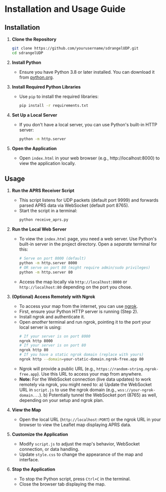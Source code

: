 # Installation and Usage Guide

## Installation

1. **Clone the Repository**
   ```bash
   git clone https://github.com/yourusername/sdrangelUDP.git
   cd sdrangelUDP
   ```

2. **Install Python**
   - Ensure you have Python 3.8 or later installed. You can download it from [python.org](https://www.python.org/).

3. **Install Required Python Libraries**
   - Use `pip` to install the required libraries:
     ```bash
     pip install -r requirements.txt
     ```

4. **Set Up a Local Server**
   - If you don't have a local server, you can use Python's built-in HTTP server:
     ```bash
     python -m http.server
     ```

5. **Open the Application**
   - Open `index.html` in your web browser (e.g., http://localhost:8000) to view the application locally.

## Usage

1. **Run the APRS Receiver Script**
   - This script listens for UDP packets (default port 9999) and forwards parsed APRS data via WebSocket (default port 8765).
   - Start the script in a terminal:
     ```bash
     python receive_aprs.py
     ```

2. **Run the Local Web Server**
   - To view the `index.html` page, you need a web server. Use Python's built-in server in the project directory. Open a *separate* terminal for this:
     ```bash
     # Serve on port 8000 (default)
     python -m http.server 8000
     # OR serve on port 80 (might require admin/sudo privileges)
     python -m http.server 80
     ```
   - Access the map locally via `http://localhost:8000` or `http://localhost:80` depending on the port you chose.

3. **(Optional) Access Remotely with Ngrok**
   - To access your map from the internet, you can use [ngrok](https://ngrok.com/).
   - First, ensure your Python HTTP server is running (Step 2).
   - Install ngrok and authenticate it.
   - Open *another* terminal and run ngrok, pointing it to the port your local server is using:
     ```bash
     # If your server is on port 8000
     ngrok http 8000
     # If your server is on port 80
     ngrok http 80
     # If you have a static ngrok domain (replace with yours)
     ngrok http --domain=your-static-domain.ngrok-free.app 80
     ```
   - Ngrok will provide a public URL (e.g., `https://random-string.ngrok-free.app`). Use this URL to access your map from anywhere.
   - **Note:** For the WebSocket connection (live data updates) to work remotely via ngrok, you might need to:
     a) Update the WebSocket URL in `script.js` to use the ngrok domain (e.g., `wss://your-ngrok-domain...`).
     b) Potentially tunnel the WebSocket port (8765) as well, depending on your setup and ngrok plan.

4. **View the Map**
   - Open the local URL (`http://localhost:PORT`) or the ngrok URL in your browser to view the Leaflet map displaying APRS data.

5. **Customize the Application**
   - Modify `script.js` to adjust the map's behavior, WebSocket connection, or data handling.
   - Update `style.css` to change the appearance of the map and interface.

4. **Stop the Application**
   - To stop the Python script, press `Ctrl+C` in the terminal.
   - Close the browser tab displaying the map.
